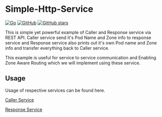# Simple-Http-Service

[![Go](https://github.com/snaruto7/simple-http-service/actions/workflows/go.yml/badge.svg)](https://github.com/snaruto7/simple-http-service/actions/workflows/go.yml)
[![GitHub](https://img.shields.io/github/license/snaruto7/simple-http-service?color=blue)](https://github.com/snaruto7/simple-http-service/blob/master/LICENSE) [![GitHub stars](https://img.shields.io/github/stars/snaruto7/simple-http-service)](https://github.com/snaruto7/simple-http-service/stargazers)

This is simple yet powerful example of Caller and Response service via REST API.
Caller service send it's Pod Name and Zone info to response service and Response service also prints out it's own Pod name and Zone info and transfer everything back to Caller service.

This example is useful for service to service communication and Enabling Zone Aware Routing which we will implement using these service.



## Usage

Usage of respective services can be found here.

[ Caller Service ](https://github.com/snaruto7/simple-http-service/tree/master/caller-service)

[ Response Service ](https://github.com/snaruto7/simple-http-service/tree/master/response-service)
